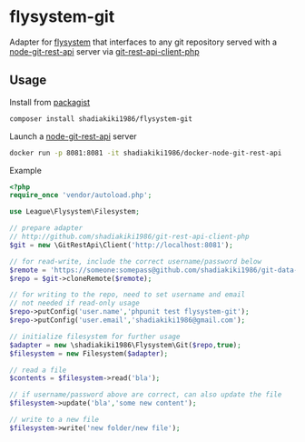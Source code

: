 # flysystem-git
Adapter for [flysystem](https://github.com/thephpleague/flysystem/) that interfaces to any git repository served with a [node-git-rest-api](https://github.com/korya/node-git-rest-api) server via [git-rest-api-client-php](https://github.com/shadiakiki1986/git-rest-api-client-php)

## Usage
Install from [packagist](https://packagist.org/packages/shadiakiki1986/flysystem-git)

```bash
composer install shadiakiki1986/flysystem-git
```

Launch a [node-git-rest-api](https://github.com/korya/node-git-rest-api) server

```bash
docker run -p 8081:8081 -it shadiakiki1986/docker-node-git-rest-api
```

Example
```php
<?php
require_once 'vendor/autoload.php';

use League\Flysystem\Filesystem;

// prepare adapter
// http://github.com/shadiakiki1986/git-rest-api-client-php
$git = new \GitRestApi\Client('http://localhost:8081');

// for read-write, include the correct username/password below
$remote = 'https://someone:somepass@github.com/shadiakiki1986/git-data-repo-testDataRepo';
$repo = $git->cloneRemote($remote);

// for writing to the repo, need to set username and email
// not needed if read-only usage
$repo->putConfig('user.name','phpunit test flysystem-git');
$repo->putConfig('user.email','shadiakiki1986@gmail.com');

// initialize filesystem for further usage
$adapter = new \shadiakiki1986\Flysystem\Git($repo,true);
$filesystem = new Filesystem($adapter);

// read a file
$contents = $filesystem->read('bla');

// if username/password above are correct, can also update the file
$filesystem->update('bla','some new content');

// write to a new file
$filesystem->write('new folder/new file');
```

